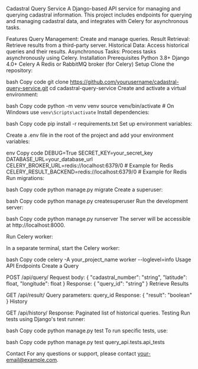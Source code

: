 
Cadastral Query Service
A Django-based API service for managing and querying cadastral information. This project includes endpoints for querying and managing cadastral data, and integrates with Celery for asynchronous tasks.

Features
Query Management: Create and manage queries.
Result Retrieval: Retrieve results from a third-party server.
Historical Data: Access historical queries and their results.
Asynchronous Tasks: Process tasks asynchronously using Celery.
Installation
Prerequisites
Python 3.8+
Django 4.0+
Celery
A Redis or RabbitMQ broker (for Celery)
Setup
Clone the repository:

bash
Copy code
git clone https://github.com/yourusername/cadastral-query-service.git
cd cadastral-query-service
Create and activate a virtual environment:

bash
Copy code
python -m venv venv
source venv/bin/activate  # On Windows use `venv\Scripts\activate`
Install dependencies:

bash
Copy code
pip install -r requirements.txt
Set up environment variables:

Create a .env file in the root of the project and add your environment variables:

env
Copy code
DEBUG=True
SECRET_KEY=your_secret_key
DATABASE_URL=your_database_url
CELERY_BROKER_URL=redis://localhost:6379/0  # Example for Redis
CELERY_RESULT_BACKEND=redis://localhost:6379/0  # Example for Redis
Run migrations:

bash
Copy code
python manage.py migrate
Create a superuser:

bash
Copy code
python manage.py createsuperuser
Run the development server:

bash
Copy code
python manage.py runserver
The server will be accessible at http://localhost:8000.

Run Celery worker:

In a separate terminal, start the Celery worker:

bash
Copy code
celery -A your_project_name worker --loglevel=info
Usage
API Endpoints
Create a Query

POST /api/query/
Request body: { "cadastral_number": "string", "latitude": float, "longitude": float }
Response: { "query_id": "string" }
Retrieve Results

GET /api/result/
Query parameters: query_id
Response: { "result": "boolean" }
History

GET /api/history/
Response: Paginated list of historical queries.
Testing
Run tests using Django's test runner:

bash
Copy code
python manage.py test
To run specific tests, use:

bash
Copy code
python manage.py test query_api.tests.api_tests


Contact
For any questions or support, please contact your-email@example.com.
